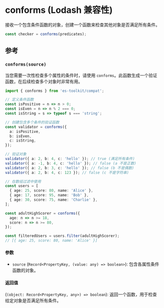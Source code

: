 # conforms (Lodash 兼容性)

接收一个包含条件函数的对象，创建一个函数来检查其他对象是否满足所有条件。

```typescript
const checker = conforms(predicates);
```

## 参考

### `conforms(source)`

当您需要一次性检查多个属性的条件时，请使用 `conforms`。此函数生成一个验证函数，在后续检查多个对象时非常有用。

```typescript
import { conforms } from 'es-toolkit/compat';

// 定义条件函数
const isPositive = n => n > 0;
const isEven = n => n % 2 === 0;
const isString = s => typeof s === 'string';

// 创建包含多个条件的验证函数
const validator = conforms({
  a: isPositive,
  b: isEven,
  c: isString,
});

// 验证对象
validator({ a: 2, b: 4, c: 'hello' }); // true (满足所有条件)
validator({ a: -1, b: 4, c: 'hello' }); // false (a 不是正数)
validator({ a: 2, b: 3, c: 'hello' }); // false (b 不是偶数)
validator({ a: 2, b: 4, c: 123 }); // false (c 不是字符串)

// 在数组过滤中使用
const users = [
  { age: 25, score: 80, name: 'Alice' },
  { age: 17, score: 95, name: 'Bob' },
  { age: 30, score: 75, name: 'Charlie' },
];

const adultHighScorer = conforms({
  age: n => n >= 18,
  score: n => n >= 80,
});

const filteredUsers = users.filter(adultHighScorer);
// [{ age: 25, score: 80, name: 'Alice' }]
```

#### 参数

- `source` (`Record<PropertyKey, (value: any) => boolean>`): 包含各属性条件函数的对象。

#### 返回值

(`(object: Record<PropertyKey, any>) => boolean`): 返回一个函数，用于检查给定对象是否满足所有条件。
